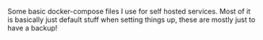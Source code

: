 Some basic docker-compose files I use for self hosted services. Most of it is basically just default stuff when setting things up, these are mostly just to have a backup!